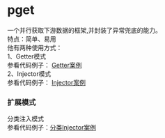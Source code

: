 # pget
一个并行获取下游数据的框架,并封装了异常兜底的能力。<br/>
特点：简单、易用<br/>
他有两种使用方式：<br/>
1、Getter模式<br/>
参看代码例子： [Getter案例](https://github.com/yongzhidai/pget/blob/master/src/test/java/com/dyz/pget/test/getter/TestBizDataGetter.java)<br/>
2、Injector模式<br/>
参看代码例子： [Injector案例](https://github.com/yongzhidai/pget/tree/master/src/test/java/com/dyz/pget/test/injector)<br/>

### 扩展模式
分类注入模式<br/>
参看代码例子：[分类Injector案例](https://github.com/yongzhidai/pget/tree/master/src/test/java/com/dyz/pget/test/injector2)<br/>
